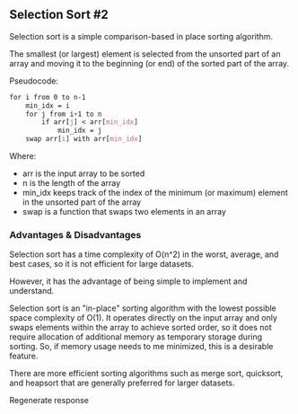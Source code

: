## Selection Sort #2 

Selection sort is a simple comparison-based in place sorting algorithm.

The smallest (or largest) element is selected from the unsorted part of an array 
and moving it to the beginning (or end) of the sorted part of the array.

Pseudocode:

```css
for i from 0 to n-1
    min_idx = i
    for j from i+1 to n
        if arr[j] < arr[min_idx]
            min_idx = j
    swap arr[i] with arr[min_idx]
```

Where:

- arr is the input array to be sorted
- n is the length of the array
- min_idx keeps track of the index of the minimum (or maximum) element in the unsorted part of the array
- swap is a function that swaps two elements in an array

### Advantages & Disadvantages

Selection sort has a time complexity of O(n^2) in the worst, average, and best cases, 
so it is not efficient for large datasets. 

However, it has the advantage of being simple to implement and understand. 

Selection sort is an "in-place" sorting algorithm with the lowest possible space complexity of O(1). It operates directly on the input array and only swaps elements within the array to achieve sorted order, so it does not require allocation of additional memory as temporary storage during sorting. So, if memory usage needs to me minimized, this is a desirable feature. 

There are more efficient sorting algorithms such as merge sort, quicksort, and heapsort 
that are generally preferred for larger datasets.







Regenerate response

